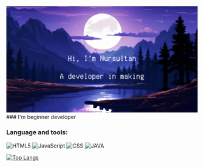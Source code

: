 
<img src="https://raw.githubusercontent.com/nurs-id/nurs-id/refs/heads/main/IMG_7490%202.jpeg">
### I'm beginner developer

### Language and tools:
![HTML5](https://img.shields.io/badge/-HTML-090909?style=for-the-badge&logo=HTML5&logoColor=47C5FB)
![JavaScript](https://img.shields.io/badge/-JavaScript-090909?style=for-the-badge&logo=JavaScript&logoColor=E9D54D)
![CSS](https://img.shields.io/badge/CSS-090909?style=for-the-badge&logo=css3&logoColor=E9D54D)
![JAVA](https://img.shields.io/badge/JAVA-090909?style=for-the-badge&logo=JavaCoffeeCup&logoColor=E9D54D)

[![Top Langs](https://github-readme-stats.vercel.app/api/top-langs/?username=nurs-id&layout=compact)](https://github.com/anuraghazra/github-readme-stats)

